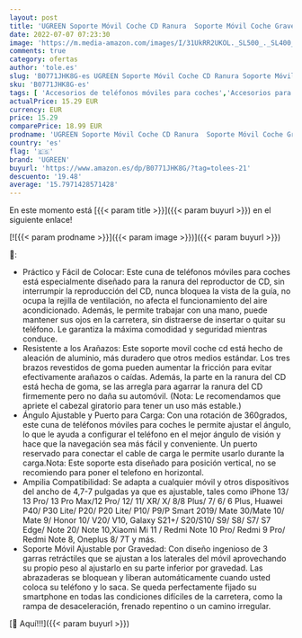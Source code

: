```yaml
---
layout: post
title: 'UGREEN Soporte Móvil Coche CD Ranura  Soporte Móvil Coche Gravedad 360 °Rotación  Soporte Teléfono Coche Compatible con Galaxy S21/ S20 Ultra/ Note 20  iPhone 13/ 12 Pro MAX/ 11  Redmi Note 10 Pro'
date: 2022-07-07 07:23:30
image: 'https://m.media-amazon.com/images/I/31UkRR2UKOL._SL500_._SL400_.jpg'
comments: true
category: ofertas
author: 'tole.es'
slug: 'B0771JHK8G-es UGREEN Soporte Móvil Coche CD Ranura Soporte Móvil Coche...'
sku: 'B0771JHK8G-es'
tags: [ 'Accesorios de teléfonos móviles para coches','Accesorios para móviles','Comunicación móvil y accesorios','Cunas de teléfonos móviles para coches','Electrónica','iphone','ugreen','🇪🇸', ]
actualPrice: 15.29 EUR
currency: EUR
price: 15.29
comparePrice: 18.99 EUR
prodname: 'UGREEN Soporte Móvil Coche CD Ranura  Soporte Móvil Coche Gravedad 360 °Rotación  Soporte Teléfono Coche Compatible con Galaxy S21/ S20 Ultra/ Note 20  iPhone 13/ 12 Pro MAX/ 11  Redmi Note 10 Pro'
country: 'es'
flag: '🇪🇸'
brand: 'UGREEN'
buyurl: 'https://www.amazon.es/dp/B0771JHK8G/?tag=tolees-21'
descuento: '19.48'
average: '15.7971428571428'
---
```


En este momento está [{{< param title >}}]({{< param buyurl >}}) en el siguiente enlace!

[![{{< param prodname >}}]({{< param image >}})]({{< param buyurl >}})

🔎:

- Práctico y Fácil de Colocar: Este cuna de teléfonos móviles para coches está especialmente diseñado para la ranura del reproductor de CD, sin interrumpir la reproducción del CD, nunca bloquea la vista de la guía, no ocupa la rejilla de ventilación, no afecta el funcionamiento del aire acondicionado. Además, le permite trabajar con una mano, puede mantener sus ojos en la carretera, sin distraerse de insertar o quitar su teléfono. Le garantiza la máxima comodidad y seguridad mientras conduce.
- Resistente a los Arañazos: Este soporte movil coche cd está hecho de aleación de aluminio, más duradero que otros medios estándar. Los tres brazos revestidos de goma pueden aumentar la fricción para evitar efectivamente arañazos o caídas. Además, la parte en la ranura del CD está hecha de goma, se las arregla para agarrar la ranura del CD firmemente pero no daña su automóvil. (Nota: Le recomendamos que apriete el cabezal giratorio para tener un uso más estable.)
- Ángulo Ajustable y Puerto para Carga: Con una rotación de 360 ​​grados, este cuna de teléfonos móviles para coches le permite ajustar el ángulo, lo que le ayuda a configurar el teléfono en el mejor ángulo de visión y hace que la navegación sea más fácil y conveniente. Un puerto reservado para conectar el cable de carga le permite usarlo durante la carga.Nota: Este soporte esta diseñado para posición vertical, no se recomiendo para poner el telefono en horizontal.
- Ampilia Compatibilidad: Se adapta a cualquier móvil y otros dispositivos del ancho de 4,7-7 pulgadas ya que es ajustable, tales como iPhone 13/ 13 Pro/ 13 Pro Max/12 Pro/ 12/ 11/ XR/ X/ 8/8 Plus/ 7/ 6/ 6 Plus, Huawei P40/ P30 Lite/ P20/ P20 Lite/ P10/ P9/P Smart 2019/ Mate 30/Mate 10/ Mate 9/ Honor 10/ V20/ V10, Galaxy S21+/ S20/S10/ S9/ S8/ S7/ S7 Edge/ Note 20/ Note 10,Xiaomi Mi 11 / Redmi Note 10 Pro/ Redmi 9 Pro/ Redmi Note 8, Oneplus 8/ 7T y más.
- Soporte Móvil Ajustable por Gravedad: Con diseño ingenioso de 3 garras retráctiles que se ajustan a los laterales del móvil aprovechando su propio peso al ajustarlo en su parte inferior por gravedad. Las abrazaderas se bloquean y liberan automáticamente cuando usted coloca su teléfono y lo saca. Se queda perfectamente fijado su smartphone en todas las condiciones difíciles de la carretera, como la rampa de desaceleración, frenado repentino o un camino irregular.

[🛒 Aquí!!!]({{< param buyurl >}})
